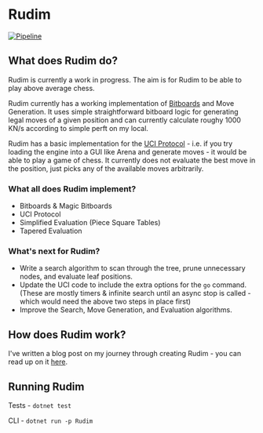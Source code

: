 # Rudim
[![Pipeline](https://github.com/znxftw/rudim/actions/workflows/pipeline.yml/badge.svg)](https://github.com/znxftw/rudim/actions/workflows/pipeline.yml)

## What does Rudim do?

Rudim is currently a work in progress. The aim is for Rudim to be able to play above average chess.

Rudim currently has a working implementation of [Bitboards](https://en.wikipedia.org/wiki/Bitboard) and Move Generation. It uses simple straightforward bitboard logic for generating legal moves of a given position and can currently calculate roughy 1000 KN/s according to simple perft on my local.

Rudim has a basic implementation for the [UCI Protocol](https://www.shredderchess.com/chess-features/uci-universal-chess-interface.html) - i.e. if you try loading the engine into a GUI like Arena and generate moves - it would be able to play a game of chess. It currently does not evaluate the best move in the position, just picks any of the available moves arbitrarily.

### What all does Rudim implement?

- Bitboards & Magic Bitboards
- UCI Protocol
- Simplified Evaluation (Piece Square Tables)
- Tapered Evaluation

### What's next for Rudim?

- Write a search algorithm to scan through the tree, prune unnecessary nodes, and evaluate leaf positions.
- Update the UCI code to include the extra options for the `go` command. (These are mostly timers & infinite search until an async stop is called - which would need the above two steps in place first)
- Improve the Search, Move Generation, and Evaluation algorithms.

## How does Rudim work?

I've written a blog post on my journey through creating Rudim - you can read up on it [here](https://vishnubhagyanath.dev/blog/2022-01-28-rudim-1/).

## Running Rudim

Tests - `dotnet test`

CLI - `dotnet run -p Rudim`
